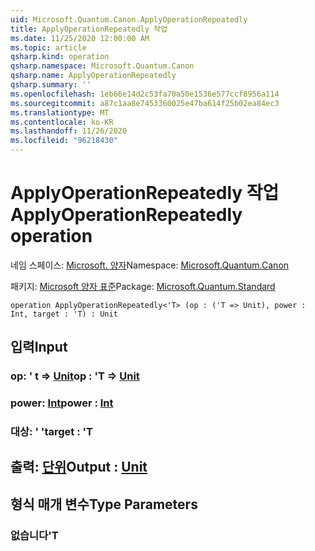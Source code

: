 ```yaml
---
uid: Microsoft.Quantum.Canon.ApplyOperationRepeatedly
title: ApplyOperationRepeatedly 작업
ms.date: 11/25/2020 12:00:00 AM
ms.topic: article
qsharp.kind: operation
qsharp.namespace: Microsoft.Quantum.Canon
qsharp.name: ApplyOperationRepeatedly
qsharp.summary: ''
ms.openlocfilehash: 1eb66e14d2c53fa70a50e1536e577ccf8956a114
ms.sourcegitcommit: a87c1aa8e7453360025e47ba614f25b02ea84ec3
ms.translationtype: MT
ms.contentlocale: ko-KR
ms.lasthandoff: 11/26/2020
ms.locfileid: "96218430"
---
```

# <a name="applyoperationrepeatedly-operation"></a><span data-ttu-id="1a5bd-102">ApplyOperationRepeatedly 작업</span><span class="sxs-lookup"><span data-stu-id="1a5bd-102">ApplyOperationRepeatedly operation</span></span>

<span data-ttu-id="1a5bd-103">네임 스페이스: [Microsoft. 양자](xref:Microsoft.Quantum.Canon)</span><span class="sxs-lookup"><span data-stu-id="1a5bd-103">Namespace: [Microsoft.Quantum.Canon](xref:Microsoft.Quantum.Canon)</span></span>

<span data-ttu-id="1a5bd-104">패키지: [Microsoft 양자 표준](https://nuget.org/packages/Microsoft.Quantum.Standard)</span><span class="sxs-lookup"><span data-stu-id="1a5bd-104">Package: [Microsoft.Quantum.Standard](https://nuget.org/packages/Microsoft.Quantum.Standard)</span></span>




```qsharp
operation ApplyOperationRepeatedly<'T> (op : ('T => Unit), power : Int, target : 'T) : Unit
```


## <a name="input"></a><span data-ttu-id="1a5bd-105">입력</span><span class="sxs-lookup"><span data-stu-id="1a5bd-105">Input</span></span>

### <a name="op--t--unit"></a><span data-ttu-id="1a5bd-106">op: ' t => [Unit](xref:microsoft.quantum.lang-ref.unit)</span><span class="sxs-lookup"><span data-stu-id="1a5bd-106">op : 'T => [Unit](xref:microsoft.quantum.lang-ref.unit)</span></span> 




### <a name="power--int"></a><span data-ttu-id="1a5bd-107">power: [Int](xref:microsoft.quantum.lang-ref.int)</span><span class="sxs-lookup"><span data-stu-id="1a5bd-107">power : [Int](xref:microsoft.quantum.lang-ref.int)</span></span>




### <a name="target--t"></a><span data-ttu-id="1a5bd-108">대상: ' '</span><span class="sxs-lookup"><span data-stu-id="1a5bd-108">target : 'T</span></span>





## <a name="output--unit"></a><span data-ttu-id="1a5bd-109">출력: [단위](xref:microsoft.quantum.lang-ref.unit)</span><span class="sxs-lookup"><span data-stu-id="1a5bd-109">Output : [Unit](xref:microsoft.quantum.lang-ref.unit)</span></span>



## <a name="type-parameters"></a><span data-ttu-id="1a5bd-110">형식 매개 변수</span><span class="sxs-lookup"><span data-stu-id="1a5bd-110">Type Parameters</span></span>

### <a name="t"></a><span data-ttu-id="1a5bd-111">없습니다</span><span class="sxs-lookup"><span data-stu-id="1a5bd-111">'T</span></span>

